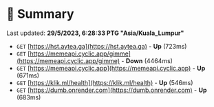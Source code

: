 # 📖 Summary
Last updated: **29/5/2023, 6:28:33 PTG "Asia/Kuala_Lumpur"**

- `GET` [https://hst.aytea.ga](https://hst.aytea.ga) - **Up** (723ms)
- `GET` [https://memeapi.cyclic.app/gimme](https://memeapi.cyclic.app/gimme) - **Down** (4464ms)
- `GET` [https://memeapi.cyclic.app](https://memeapi.cyclic.app) - **Up** (671ms)
- `GET` [https://klik.ml/health](https://klik.ml/health) - **Up** (546ms)
- `GET` [https://dumb.onrender.com](https://dumb.onrender.com) - **Up** (683ms)
